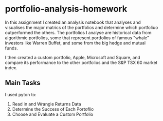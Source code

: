 # portfolio-analysis-homework
In this assignment I created an analysis notebook that analyses and visualises the major matrics of the portfolios and determine which portfoliuo outperformed the others. The portfolios I analyse are historical data from algorithmic portfolios, some that represent portfolios of famous "whale" investors like Warren Buffet, and some from the big hedge and mutual funds. 

I then created a custom portfolio, Apple, Microsoft and Square, and compare its performance to the other portfolios and the S&P TSX 60 market index.

## Main Tasks
I used pyton to:
1. Read in and Wrangle Returns Data
2. Determine the Success of Each Portoflio
3. Choose and Evaluate a Custom Portfolio
